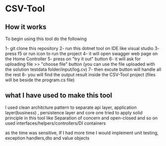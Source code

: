 # CSV-Tool

## How it works

To begin using this tool do the following 

1- git clone this repository 
2- run this dotnet tool on IDE like visual studio 
3- press f5 or run icon to run the project
4- it will open swagger web page on the Home Controller
5- press on "try it out" button 
6- it will ask for uploading file >> "choose file" button (you can use the file uploaded with the solution testdata folder/input/log.cv)
7- then excute button will handle all the rest 
8- you will find the output result inside the CSV-Tool project (files will be beside the program.cs file)


## what I have used to make this tool 
  
I used clean architcture pattern to separate api layer, application layer(business) , persistence layer and core one
tried to apply solid principle in this tool like Separation of concern and open-closed and so on 
used interfaces/helpers/controllers/DI containers
 
as the time was sensitive, If I had more time I would implement  unit testing, exception handlers,dto and value objects

